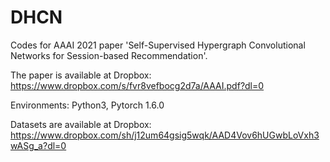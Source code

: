 # DHCN

Codes for AAAI 2021 paper 'Self-Supervised Hypergraph Convolutional Networks for Session-based Recommendation'.

The paper is available at Dropbox: https://www.dropbox.com/s/fvr8vefbocg2d7a/AAAI.pdf?dl=0

Environments: Python3, Pytorch 1.6.0

Datasets are available at Dropbox: https://www.dropbox.com/sh/j12um64gsig5wqk/AAD4Vov6hUGwbLoVxh3wASg_a?dl=0

